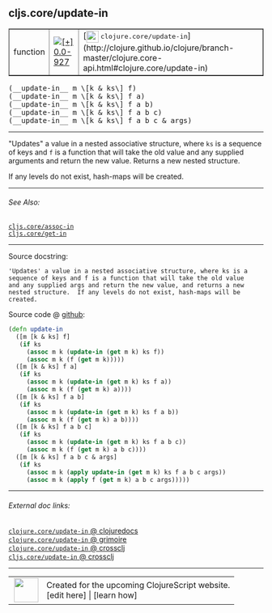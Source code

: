 ## cljs.core/update-in



 <table border="1">
<tr>
<td>function</td>
<td><a href="https://github.com/cljsinfo/cljs-api-docs/tree/0.0-927"><img valign="middle" alt="[+] 0.0-927" title="Added in 0.0-927" src="https://img.shields.io/badge/+-0.0--927-lightgrey.svg"></a> </td>
<td>
[<img height="24px" valign="middle" src="http://i.imgur.com/1GjPKvB.png"> <samp>clojure.core/update-in</samp>](http://clojure.github.io/clojure/branch-master/clojure.core-api.html#clojure.core/update-in)
</td>
</tr>
</table>


 <samp>
(__update-in__ m \[k & ks\] f)<br>
</samp>
 <samp>
(__update-in__ m \[k & ks\] f a)<br>
</samp>
 <samp>
(__update-in__ m \[k & ks\] f a b)<br>
</samp>
 <samp>
(__update-in__ m \[k & ks\] f a b c)<br>
</samp>
 <samp>
(__update-in__ m \[k & ks\] f a b c & args)<br>
</samp>

---

"Updates" a value in a nested associative structure, where `ks` is a sequence of
keys and `f` is a function that will take the old value and any supplied
arguments and return the new value. Returns a new nested structure.

If any levels do not exist, hash-maps will be created.

---


###### See Also:

[`cljs.core/assoc-in`](cljs.core_assoc-in.md)<br>
[`cljs.core/get-in`](cljs.core_get-in.md)<br>

---


Source docstring:

```
'Updates' a value in a nested associative structure, where ks is a
sequence of keys and f is a function that will take the old value
and any supplied args and return the new value, and returns a new
nested structure.  If any levels do not exist, hash-maps will be
created.
```


Source code @ [github](https://github.com/clojure/clojurescript/blob/r3255/src/main/cljs/cljs/core.cljs#L4407-L4432):

```clj
(defn update-in
  ([m [k & ks] f]
   (if ks
     (assoc m k (update-in (get m k) ks f))
     (assoc m k (f (get m k)))))
  ([m [k & ks] f a]
   (if ks
     (assoc m k (update-in (get m k) ks f a))
     (assoc m k (f (get m k) a))))
  ([m [k & ks] f a b]
   (if ks
     (assoc m k (update-in (get m k) ks f a b))
     (assoc m k (f (get m k) a b))))
  ([m [k & ks] f a b c]
   (if ks
     (assoc m k (update-in (get m k) ks f a b c))
     (assoc m k (f (get m k) a b c))))
  ([m [k & ks] f a b c & args]
   (if ks
     (assoc m k (apply update-in (get m k) ks f a b c args))
     (assoc m k (apply f (get m k) a b c args)))))
```

<!--
Repo - tag - source tree - lines:

 <pre>
clojurescript @ r3255
└── src
    └── main
        └── cljs
            └── cljs
                └── <ins>[core.cljs:4407-4432](https://github.com/clojure/clojurescript/blob/r3255/src/main/cljs/cljs/core.cljs#L4407-L4432)</ins>
</pre>

-->

---



###### External doc links:

[`clojure.core/update-in` @ clojuredocs](http://clojuredocs.org/clojure.core/update-in)<br>
[`clojure.core/update-in` @ grimoire](http://conj.io/store/v1/org.clojure/clojure/1.7.0-beta3/clj/clojure.core/update-in/)<br>
[`clojure.core/update-in` @ crossclj](http://crossclj.info/fun/clojure.core/update-in.html)<br>
[`cljs.core/update-in` @ crossclj](http://crossclj.info/fun/cljs.core.cljs/update-in.html)<br>

---

 <table>
<tr><td>
<img valign="middle" align="right" width="48px" src="http://i.imgur.com/Hi20huC.png">
</td><td>
Created for the upcoming ClojureScript website.<br>
[edit here] | [learn how]
</td></tr></table>

[edit here]:https://github.com/cljsinfo/cljs-api-docs/blob/master/cljsdoc/cljs.core_update-in.cljsdoc
[learn how]:https://github.com/cljsinfo/cljs-api-docs/wiki/cljsdoc-files

<!--

This information was too distracting to show to readers, but I'll leave it
commented here since it is helpful to:

- pretty-print the data used to generate this document
- and show how to retrieve that data



The API data for this symbol:

```clj
{:description "\"Updates\" a value in a nested associative structure, where `ks` is a sequence of\nkeys and `f` is a function that will take the old value and any supplied\narguments and return the new value. Returns a new nested structure.\n\nIf any levels do not exist, hash-maps will be created.",
 :ns "cljs.core",
 :name "update-in",
 :signature ["[m [k & ks] f]"
             "[m [k & ks] f a]"
             "[m [k & ks] f a b]"
             "[m [k & ks] f a b c]"
             "[m [k & ks] f a b c & args]"],
 :history [["+" "0.0-927"]],
 :type "function",
 :related ["cljs.core/assoc-in" "cljs.core/get-in"],
 :full-name-encode "cljs.core_update-in",
 :source {:code "(defn update-in\n  ([m [k & ks] f]\n   (if ks\n     (assoc m k (update-in (get m k) ks f))\n     (assoc m k (f (get m k)))))\n  ([m [k & ks] f a]\n   (if ks\n     (assoc m k (update-in (get m k) ks f a))\n     (assoc m k (f (get m k) a))))\n  ([m [k & ks] f a b]\n   (if ks\n     (assoc m k (update-in (get m k) ks f a b))\n     (assoc m k (f (get m k) a b))))\n  ([m [k & ks] f a b c]\n   (if ks\n     (assoc m k (update-in (get m k) ks f a b c))\n     (assoc m k (f (get m k) a b c))))\n  ([m [k & ks] f a b c & args]\n   (if ks\n     (assoc m k (apply update-in (get m k) ks f a b c args))\n     (assoc m k (apply f (get m k) a b c args)))))",
          :title "Source code",
          :repo "clojurescript",
          :tag "r3255",
          :filename "src/main/cljs/cljs/core.cljs",
          :lines [4407 4432]},
 :full-name "cljs.core/update-in",
 :clj-symbol "clojure.core/update-in",
 :docstring "'Updates' a value in a nested associative structure, where ks is a\nsequence of keys and f is a function that will take the old value\nand any supplied args and return the new value, and returns a new\nnested structure.  If any levels do not exist, hash-maps will be\ncreated."}

```

Retrieve the API data for this symbol:

```clj
;; from Clojure REPL
(require '[clojure.edn :as edn])
(-> (slurp "https://raw.githubusercontent.com/cljsinfo/cljs-api-docs/catalog/cljs-api.edn")
    (edn/read-string)
    (get-in [:symbols "cljs.core/update-in"]))
```

-->
